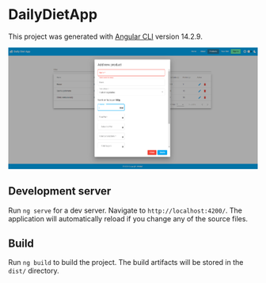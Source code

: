 # DailyDietApp

This project was generated with [Angular CLI](https://github.com/angular/angular-cli) version 14.2.9.

![alt text](https://github.com/mkgit99/DailyDietApp/blob/master/dialog.png?raw=true)

## Development server

Run `ng serve` for a dev server. Navigate to `http://localhost:4200/`. The application will automatically reload if you change any of the source files.

## Build

Run `ng build` to build the project. The build artifacts will be stored in the `dist/` directory.
